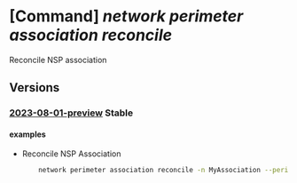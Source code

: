 # [Command] _network perimeter association reconcile_

Reconcile NSP association

## Versions

### [2023-08-01-preview](/Resources/mgmt-plane/L3N1YnNjcmlwdGlvbnMve30vcmVzb3VyY2Vncm91cHMve30vcHJvdmlkZXJzL21pY3Jvc29mdC5uZXR3b3JrL25ldHdvcmtzZWN1cml0eXBlcmltZXRlcnMve30vcmVzb3VyY2Vhc3NvY2lhdGlvbnMve30vcmVjb25jaWxl/2023-08-01-preview.xml) **Stable**

<!-- mgmt-plane /subscriptions/{}/resourcegroups/{}/providers/microsoft.network/networksecurityperimeters/{}/resourceassociations/{}/reconcile 2023-08-01-preview -->

#### examples

- Reconcile NSP Association
    ```bash
        network perimeter association reconcile -n MyAssociation --perimeter-name MyPerimeter -g MyResourceGroup
    ```
